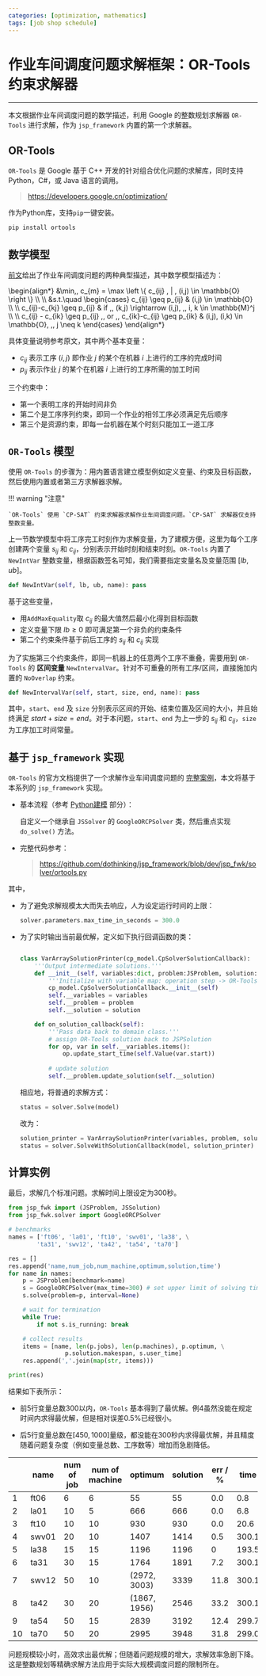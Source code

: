 ```yaml
---
categories: [optimization, mathematics]
tags: [job shop schedule]
---
```


# 作业车间调度问题求解框架：OR-Tools 约束求解器

---

本文根据作业车间调度问题的数学描述，利用 Google 的整数规划求解器 `OR-Tools` 进行求解，作为 `jsp_framework` 内置的第一个求解器。

## OR-Tools

`OR-Tools` 是 Google 基于 C++ 开发的针对组合优化问题的求解库，同时支持 Python，C#，或 Java 语言的调用。

> https://developers.google.cn/optimization/

作为Python库，支持`pip`一键安装。

```python
pip install ortools
```

## 数学模型

[前文](2021-08-08-作业车间调度问题求解框架：问题描述.md)给出了作业车间调度问题的两种典型描述，其中数学模型描述为：

\begin{align\*}
&\min\,\, c_{m} = \max \left \\{ c_{ij} \, | \, (i,j) \in \mathbb{O} \right \\} \\\\
\\\\
&s.t.\quad
\begin{cases}
c_{ij} \geq p_{ij} & (i,j) \in \mathbb{O} \\\\
\\\\
c_{ij}-c_{kj} \geq p_{ij} & if \,\, (k,j) \rightarrow (i,j), \,\, i, k \in \mathbb{M}^j \\\\
\\\\
c_{ij} - c_{ik} \geq p_{ij} \,\, or \,\, c_{ik}-c_{ij}  \geq p_{ik} & (i,j), (i,k) \in \mathbb{O}, \,\, j \neq k
\end{cases}
\end{align\*}

具体变量说明参考原文，其中两个基本变量：

- $c_{ij}$ 表示工序 $(i,j)$ 即作业 $j$ 的某个在机器 $i$ 上进行的工序的完成时间
- $p_{ij}$ 表示作业 $j$ 的某个在机器 $i$ 上进行的工序所需的加工时间

三个约束中：

- 第一个表明工序的开始时间非负
- 第二个是工序序列约束，即同一个作业的相邻工序必须满足先后顺序
- 第三个是资源约束，即每一台机器在某个时刻只能加工一道工序


## `OR-Tools` 模型

使用 `OR-Tools` 的步骤为：用内置语言建立模型例如定义变量、约束及目标函数，然后使用内置或者第三方求解器求解。

!!! warning "注意"

    `OR-Tools` 使用 `CP-SAT` 约束求解器求解作业车间调度问题。`CP-SAT` 求解器仅支持整数变量。

上一节数学模型中将工序完工时刻作为求解变量，为了建模方便，这里为每个工序创建两个变量 $s_{ij}$ 和 $c_{ij}$，分别表示开始时刻和结束时刻。`OR-Tools` 内置了 `NewIntVar` 整数变量，根据函数签名可知，我们需要指定变量名及变量范围 $[lb, ub]$。

```python
def NewIntVar(self, lb, ub, name): pass
```

基于这些变量，

- 用`AddMaxEquality`取 $c_{ij}$ 的最大值然后最小化得到目标函数
- 定义变量下限 $lb \geq 0$ 即可满足第一个非负的约束条件
- 第二个约束条件基于前后工序的 $s_{ij}$ 和 $c_{ij}$ 实现

为了实施第三个约束条件，即同一机器上的任意两个工序不重叠，需要用到 `OR-Tools` 的 **区间变量** `NewIntervalVar`。针对不可重叠的所有工序/区间，直接施加内置的 `NoOverlap` 约束。

```python
def NewIntervalVar(self, start, size, end, name): pass
```

其中，`start`、`end` 及 `size` 分别表示区间的开始、结束位置及区间的大小，并且始终满足 $start + size = end$。对于本问题，`start`、`end` 为上一步的 $s_{ij}$ 和 $c_{ij}$，`size` 为工序加工时间常量。


## 基于 `jsp_framework` 实现

`OR-Tools` 的官方文档提供了一个求解作业车间调度问题的 [完整案例](https://developers.google.cn/optimization/scheduling/job_shop)，本文将基于本系列的 `jsp_framework` 实现。

- 基本流程（参考 [Python建模](2021-08-14-作业车间调度问题求解框架：Python建模.md) 部分）：

    自定义一个继承自 `JSSolver` 的 `GoogleORCPSolver` 类，然后重点实现 `do_solve()` 方法。


- 完整代码参考：

    > https://github.com/dothinking/jsp_framework/blob/dev/jsp_fwk/solver/ortools.py


其中，

- 为了避免求解规模太大而失去响应，人为设定运行时间的上限：

    ```python
    solver.parameters.max_time_in_seconds = 300.0
    ```


- 为了实时输出当前最优解，定义如下执行回调函数的类：

    ```python

    class VarArraySolutionPrinter(cp_model.CpSolverSolutionCallback):
        '''Output intermediate solutions.'''
        def __init__(self, variables:dict, problem:JSProblem, solution:JSSolution):
            '''Initialize with variable map: operation step -> OR-Tools variable.'''
            cp_model.CpSolverSolutionCallback.__init__(self)
            self.__variables = variables
            self.__problem = problem
            self.__solution = solution

        def on_solution_callback(self):
            '''Pass data back to domain class.'''
            # assign OR-Tools solution back to JSPSolution
            for op, var in self.__variables.items():
                op.update_start_time(self.Value(var.start))
            
            # update solution
            self.__problem.update_solution(self.__solution)
    ```

    相应地，将普通的求解方式：

    ```python
    status = solver.Solve(model)
    ```

    改为：

    ```python
    solution_printer = VarArraySolutionPrinter(variables, problem, solution)
    status = solver.SolveWithSolutionCallback(model, solution_printer)
    ```

## 计算实例

最后，求解几个标准问题。求解时间上限设定为300秒。

```python
from jsp_fwk import (JSProblem, JSSolution)
from jsp_fwk.solver import GoogleORCPSolver

# benchmarks
names = ['ft06', 'la01', 'ft10', 'swv01', 'la38', \
        'ta31', 'swv12', 'ta42', 'ta54', 'ta70']

res = []
res.append('name,num_job,num_machine,optimum,solution,time')
for name in names:
    p = JSProblem(benchmark=name)
    s = GoogleORCPSolver(max_time=300) # set upper limit of solving time
    s.solve(problem=p, interval=None)

    # wait for termination
    while True:
        if not s.is_running: break

    # collect results
    items = [name, len(p.jobs), len(p.machines), p.optimum, \
                p.solution.makespan, s.user_time]
    res.append(','.join(map(str, items)))

print(res)
```

结果如下表所示：

- 前5行变量总数300以内，`OR-Tools` 基本得到了最优解。例4虽然没能在规定时间内求得最优解，但是相对误差0.5%已经很小。

- 后5行变量总数在$[450, 1000]$量级，都没能在300秒内求得最优解，并且精度随着问题复杂度（例如变量总数、工序数等）增加而急剧降低。

| |name|num of <br> job|num of <br> machine|optimum|solution|err / %|time|
|---|---|---|---|---|---|---|---|
|1|ft06|6|6|55|55|0.0|0.8
|2|la01|10|5|666|666|0.0|6.8
|3|ft10|10|10|930|930|0.0|20.6
|4|swv01|20|10|1407|1414|0.5|300.1
|5|la38|15|15|1196|1196|0|193.5
|6|ta31|30|15|1764|1891|7.2|300.1
|7|swv12|50|10|(2972, 3003)|3339|11.8|300.1
|8|ta42|30|20|(1867, 1956)|2546|33.2|300.1
|9|ta54|50|15|2839|3192|12.4|299.7
|10|ta70|50|20|2995|3948|31.8|299.0


问题规模较小时，高效求出最优解；但随着问题规模的增大，求解效率急剧下降。这是整数规划等精确求解方法应用于实际大规模调度问题的限制所在。
 